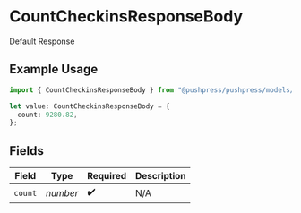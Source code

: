 # CountCheckinsResponseBody

Default Response

## Example Usage

```typescript
import { CountCheckinsResponseBody } from "@pushpress/pushpress/models/operations";

let value: CountCheckinsResponseBody = {
  count: 9280.82,
};
```

## Fields

| Field              | Type               | Required           | Description        |
| ------------------ | ------------------ | ------------------ | ------------------ |
| `count`            | *number*           | :heavy_check_mark: | N/A                |
